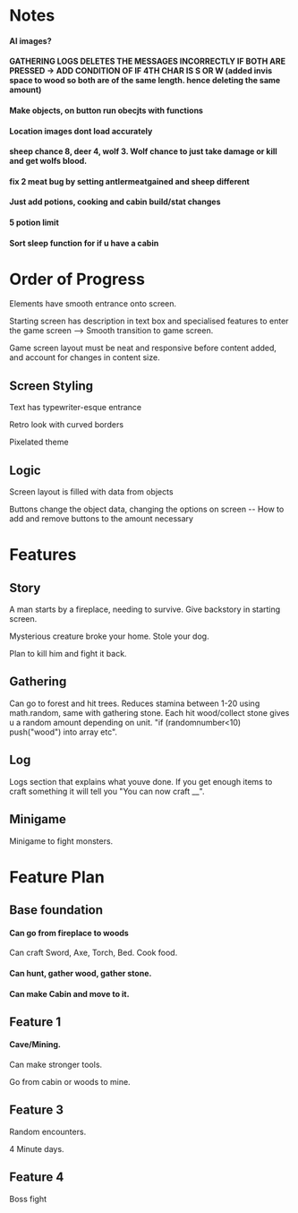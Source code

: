 # Notes

#### AI images?

#### GATHERING LOGS DELETES THE MESSAGES INCORRECTLY IF BOTH ARE PRESSED -> ADD CONDITION OF IF 4TH CHAR IS S OR W (added invis space to wood so both are of the same length. hence deleting the same amount)

#### Make objects, on button run obecjts with functions

<!-- AFTER COMPLETING FEATURE ONE SORT SCSS EG VARIABLES -->

#### Location images dont load accurately

<!-- 10% chance in travelling finding u a cave. Function thats always called, has variable randomised then if statement -->

#### sheep chance 8, deer 4, wolf 3. Wolf chance to just take damage or kill and get wolfs blood.

#### fix 2 meat bug by setting antlermeatgained and sheep different

#### Just add potions, cooking and cabin build/stat changes

<!-- Add extra texts and randomise them -->

#### 5 potion limit

<!-- Hide inventory if dont have -->

<!-- fix log of when u dont have meat but cook / eat-->

#### Sort sleep function for if u have a cabin

<!-- Encounter with wolf, runs function that goes to new area, ends with get loot button which takes u back to woods -->

<!-- Fix where u have e.g 2 water 1 wolfblood but it still crafts as both are above 0 -->

<!-- MERGE, Boss Fight, Lore texts, choose an action, damage low energy/hunger, passive hunger/energy loss, font, transitions, instruction pop up, readME -->


# Order of Progress

Elements have smooth entrance onto screen.

Starting screen has description in text box and specialised features to enter the game screen --> Smooth transition to game screen.

Game screen layout must be neat and responsive before content added, and account for changes in content size.

## Screen Styling 

Text has typewriter-esque entrance

Retro look with curved borders

Pixelated theme

## Logic

Screen layout is filled with data from objects

Buttons change the object data, changing the options on screen
-- How to add and remove buttons to the amount necessary

# Features

## Story

A man starts by a fireplace, needing to survive. Give backstory in starting screen.

Mysterious creature broke your home. Stole your dog.

Plan to kill him and fight it back.

## Gathering

Can go to forest and hit trees. Reduces stamina between 1-20 using math.random, same with gathering stone. Each hit wood/collect stone gives u a random amount depending on unit. "if (randomnumber<10) push("wood") into array etc".

## Log

Logs section that explains what youve done. If you get enough items to craft something it will tell you "You can now craft __".

## Minigame 

Minigame to fight monsters.

# Feature Plan

## Base foundation

#### Can go from fireplace to woods 

Can craft Sword, Axe, Torch, Bed. Cook food.

#### Can hunt, gather wood, gather stone.

#### Can make Cabin and move to it.

## Feature 1

#### Cave/Mining.

Can make stronger tools.

Go from cabin or woods to mine.

## Feature 3

Random encounters.

4 Minute days.

## Feature 4

Boss fight